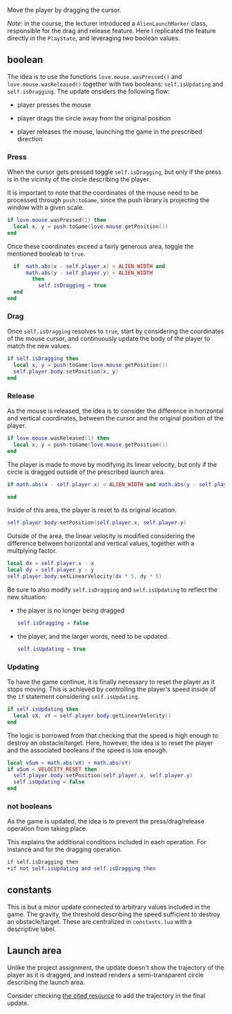 Move the player by dragging the cursor.

_Note_: in the course, the lecturer introduced a `AlienLaunchMarker` class, responsible for the drag and release feature. Here I replicated the feature directly in the `PlayState`, and leveraging two boolean values.

## boolean

The idea is to use the functions `love.mouse.wasPressed()` and `love.mouse.wasReleased()` together with two booleans: `self.isUpdating` and `self.isDragging`. The update onsiders the following flow:

- player presses the mouse

- player drags the circle away from the original position

- player releases the mouse, launching the game in the prescribed direction

### Press

When the cursor gets pressed toggle `self.isDragging`, but only if the press is in the vicinity of the circle describing the player.

It is important to note that the coordinates of the mouse need to be processed through `push:toGame`, since the push library is projecting the window with a given scale.

```lua
if love.mouse.wasPressed(1) then
  local x, y = push:toGame(love.mouse.getPosition())
end
```

Once these coordinates exceed a fairly generous area, toggle the mentioned booleab to `true`.

```lua
  if  math.abs(x - self.player.x) < ALIEN_WIDTH and
      math.abs(y - self.player.y) < ALIEN_WIDTH
        then
          self.isDragging = true
  end
end
```

### Drag

Once `self.isDragging` resolves to `true`, start by considering the coordinates of the mouse cursor, and continuously update the body of the player to match the new values.

```lua
if self.isDragging then
  local x, y = push:toGame(love.mouse.getPosition())
  self.player.body:setPosition(x, y)
end
```

### Release

As the mouse is released, the idea is to consider the difference in horizontal and vertical coordinates, between the cursor and the original position of the player.

```lua
if love.mouse.wasReleased(1) then
  local x, y = push:toGame(love.mouse.getPosition())
end
```

The player is made to move by modifying its linear velocity, but only if the circle is dragged outside of the prescribed launch area.

```lua
if math.abs(x - self.player.x) < ALIEN_WIDTH and math.abs(y - self.player.y) < ALIEN_WIDTH then

end
```

Inside of this area, the player is reset to its original location.

```lua
self.player.body:setPosition(self.player.x, self.player.y)
```

Outside of the area, the linear velocity is modified considering the difference between horizontal and vertical values, together with a multplying factor.

```lua
local dx = self.player.x - x
local dy = self.player.y - y
self.player.body:setLinearVelocity(dx * 5, dy * 5)
```

Be sure to also modify `self.isDragging` and `self.isUpdating` to reflect the new situation:

- the player is no longer being dragged

  ```lua
  self.isDragging = false
  ```

- the player, and the larger words, need to be updated.

  ```lua
  self.isUpdating = true
  ```

### Updating

To have the game continue, it is finally necessary to reset the player as it stops moving. This is achieved by controlling the player's speed inside of the `if` statement considering `self.isUpdating`.

```lua
if self.isUpdating then
  local vX, vY = self.player.body:getLinearVelocity()
end
```

The logic is borrowed from that checking that the speed is high enough to destroy an obstacle/target. Here, however, the idea is to reset the player and the associated booleans if the speed is low enough.

```lua
local vSum = math.abs(vX) + math.abs(vY)
if vSum < VELOCITY_RESET then
  self.player.body:setPosition(self.player.x, self.player.y)
  self.isUpdating = false
end
```

### not booleans

As the game is updated, the idea is to prevent the press/drag/release operation from taking place.

This explains the additional conditions included in each operation. For instance and for the dragging operation.

```diff
if self.isDragging then
+if not self.isUpdating and self.isDragging then
```

## constants

This is but a minor update connected to arbitrary values included in the game. The gravity, the threshold describing the speed sufficient to destroy an obstacle/target. These are centralized in `constants.lua` with a descriptive label.

## Launch area

Unlike the project assignment, the update doesn't show the trajectory of the player as it is dragged, and instead renders a semi-transparent circle describing the launch area.

Consider checking [the cited resource](http://www.iforce2d.net/b2dtut/projected-trajectory) to add the trajectory in the final update.
